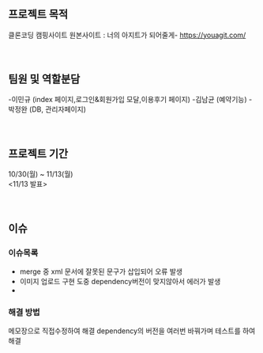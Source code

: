 # 

## 프로젝트 목적
  클론코딩  캠핑사이트
  원본사이트 :  너의 아지트가 되어줄게- https://youagit.com/
<br><br><br>
## 팀원 및 역할분담
  -이민규 (index 페이지,로그인&회원가입 모달,이용후기 페이지)
  -김남균 (예약기능)
  -박정완 (DB, 관리자페이지)
<br><br><br>
## 프로젝트 기간
  10/30(월) ~ 11/13(월)  
  <11/13 발표>
<br><br><br>
## 이슈
### 이슈목록 
- merge 중 xml 문서에 잘못된 문구가 삽입되어 오류 발생
- 이미지 업로드 구현 도중 dependency버전이 맞지않아서 에러가 발생
- 
### 해결 방법
메모장으로 직접수정하여 해결
dependency의 버전을 여러번 바꿔가며 테스트를 하여 해결
